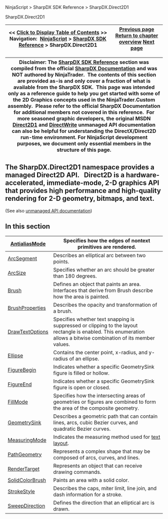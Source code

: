 ﻿


NinjaScript \> SharpDX SDK Reference \> SharpDX.Direct2D1






















SharpDX.Direct2D1







| \<\< [Click to Display Table of Contents](sharpdx_direct2d1.md) \>\> **Navigation:**     [NinjaScript](ninjascript-1.md) \> [SharpDX SDK Reference](sharpdx_sdk_reference-1.md) \> SharpDX.Direct2D1 | [Previous page](sharpdx_vector2-1.md) [Return to chapter overview](sharpdx_sdk_reference-1.md) [Next page](sharpdx_direct2d1_antialiasmode-1.md) |
| --- | --- |













| Disclaimer: The [SharpDX SDK Reference](sharpdx_sdk_reference-1.md) section was compiled from the official [SharpDX Documentation](http://sharpdx.org/) and was NOT authored by NinjaTrader.  The contents of this section are provided as\-is and only cover a fraction of what is available from the SharpDX SDK.  This page was intended only as a reference guide to help you get started with some of the 2D Graphics concepts used in the NinjaTrader.Custom assembly.  Please refer to the official SharpDX Documentation for additional members not covered in this reference.  For more seasoned graphic developers, the original MSDN [Direct2D1](https://msdn.microsoft.com/en-us/library/windows/desktop/dd370990.aspx) and [DirectWrite](https://msdn.microsoft.com/en-us/library/windows/desktop/dd368038.aspx) unmanaged API documentation can also be helpful for understanding the DirectX/Direct2D run\-time environment. For NinjaScript development purposes, we document only essential members in the structure of this page. |
| --- |



## 


## 


## The SharpDX.Direct2D1 namespace provides a managed Direct2D API.   Direct2D is a hardware\-accelerated, immediate\-mode, 2\-D graphics API that provides high performance and high\-quality rendering for 2\-D geometry, bitmaps, and text.


(See also [unmanaged API documentation](http://msdn.microsoft.com/en-us/library/dd370990.aspx))


## 


## 


## In this section




| [AntialiasMode](sharpdx_direct2d1_antialiasmode-1.md) | Specifies how the edges of nontext primitives are rendered. |
| --- | --- |
| [ArcSegment](sharpdx_direct2d1_arcsegment-1.md) | Describes an elliptical arc between two points. |
| [ArcSize](sharpdx_direct2d1_arcsize-1.md) | Specifies whether an arc should be greater than 180 degrees. |
| [Brush](sharpdx_direct2d1_brush-1.md) | Defines an object that paints an area. Interfaces that derive from Brush describe how the area is painted. |
| [BrushProperties](sharpdx_direct2d1_brushproperties-1.md) | Describes the opacity and transformation of a brush. |
| [DrawTextOptions](sharpdx_direct2d1_drawtextoptions-1.md) | Specifies whether text snapping is suppressed or clipping to the layout rectangle is enabled. This enumeration allows a bitwise combination of its member values. |
| [Ellipse](sharpdx_direct2d1_ellipse-1.md) | Contains the center point, x\-radius, and y\-radius of an ellipse. |
| [FigureBegin](sharpdx_direct2d1_figurebegin-1.md) | Indicates whether a specific GeometrySink figure is filled or hollow. |
| [FigureEnd](sharpdx_direct2d1_figureend-1.md) | Indicates whether a specific GeometrySink figure is open or closed. |
| [FillMode](sharpdx_direct2d1_fillmode-1.md) | Specifies how the intersecting areas of geometries or figures are combined to form the area of the composite geometry. |
| [GeometrySink](sharpdx_direct2d1_geometrysink-1.md) | Describes a geometric path that can contain lines, arcs, cubic Bezier curves, and quadratic Bezier curves. |
| [MeasuringMode](sharpdx_direct2d1_measuringmode-1.md) | Indicates the measuring method used for [text layout](sharpdx_directwrite_textlayout-1.md). |
| [PathGeometry](sharpdx_direct2d1_pathgeometry-1.md) | Represents a complex shape that may be composed of arcs, curves, and lines. |
| [RenderTarget](sharpdx_direct2d1_rendertarget-1.md) | Represents an object that can receive drawing commands. |
| [SolidColorBrush](sharpdx_direct2d1_solidcolorbrush-1.md) | Paints an area with a solid color. |
| [StrokeStyle](sharpdx_direct2d1_strokestyle-1.md) | Describes the caps, miter limit, line join, and dash information for a stroke. |
| [SweepDirection](sharpdx_direct2d1_sweepdirection-1.md) | Defines the direction that an elliptical arc is drawn. |









